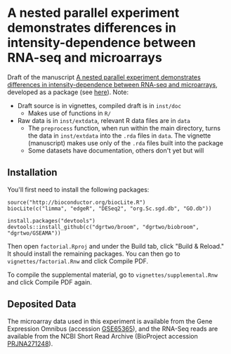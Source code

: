A nested parallel experiment demonstrates differences in intensity-dependence between RNA-seq and microarrays
====================

Draft of the manuscript [A nested parallel experiment demonstrates differences in intensity-dependence between RNA-seq and microarrays](http://biorxiv.org/content/early/2014/12/30/013342), developed as a package (see [here](http://rmflight.github.io/posts/2014/07/vignetteAnalysis.html)). Note:

* Draft source is in vignettes, compiled draft is in `inst/doc`
    * Makes use of functions in `R/`
* Raw data is in `inst/extdata`, relevant R data files are in `data`
    * The `preprocess` function, when run within the main directory, turns the data in `inst/extdata` into the `.rda` files in `data`. The vignette (manuscript) makes use only of the `.rda` files built into the package
    * Some datasets have documentation, others don't yet but will

Installation
--------------

You'll first need to install the following packages:

    source("http://bioconductor.org/biocLite.R")
    biocLite(c("limma", "edgeR", "DESeq2", "org.Sc.sgd.db", "GO.db"))
    
    install.packages("devtools")
    devtools::install_github(c("dgrtwo/broom", "dgrtwo/biobroom", "dgrtwo/GSEAMA"))

Then open `factorial.Rproj` and under the Build tab, click "Build & Reload." It should install the remaining packages. You can then go to `vignettes/factorial.Rnw` and click Compile PDF.

To compile the supplemental material, go to `vignettes/supplemental.Rnw` and click Compile PDF again.

Deposited Data
--------------

The microarray data used in this experiment is available from the Gene Expression Omnibus (accession [GSE65365](http://www.ncbi.nlm.nih.gov/geo/query/acc.cgi?acc=GSE65365)), and the RNA-Seq reads are available from the NCBI Short Read Archive (BioProject accession [PRJNA271248](http://www.ncbi.nlm.nih.gov/bioproject/?term=PRJNA271248)). 
